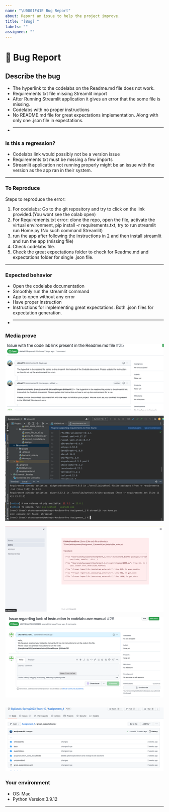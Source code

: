 ```yaml
---
name: "\U0001F41E Bug Report"
about: Report an issue to help the project improve.
title: "[Bug] "
labels: ""
assignees: ""
---
```


# **🐞 Bug Report**

## **Describe the bug**

<!-- A clear and concise description of what the bug is. -->
* The hyperlink to the codelabs on the Readme.md file does not work.
* Requirements.txt file missing Streamlit import
* After Running Streamlit application it gives an error that the some file is missing.
* Codelabs with no proper instructions
* No README.md file for great expectations implementation. Along with only one .json file in expectations. 
-   ***

### **Is this a regression?**

<!-- Did this behaviour used to work in the previous version? -->
<!-- Yes, the last version in which this bug was not present was: ... -->
* Codelabs link would possibly not be a version issue
* Requirements.txt must be missing a few imports
* Streamlit application not running properly might be an issue with the version as the app ran in their system. 
---

### **To Reproduce**

 Steps to reproduce the error:
1. For codelabs: Go to the git repository and try to click on the link provided.(You wont see the colab open)
2. For Requirements.txt error: clone the repo, open the file, activate the virtual environment, pip install -r requirements.txt, try to run streamlit run Home.py (No such command Streamlit)
3. run the app after following the instructions in 2 and then install streamlit and run the app (missing file)
4. Check codelabs file.
5. Check the great expectations folder to check for Readme.md and expectations folder for single .json file.


---

### **Expected behavior**

<!-- A clear and concise description of what you expected to happen. -->

* Open the codelabs documentation 
* Smoothly run the streamlit command
* App to open without any error
* Have proper instruction
* Instructions for implementing great expectations. Both .json files for expectation generation.
-   ***

### **Media prove**

<!-- If applicable, add screenshots or videos to help explain your problem. -->

<!-- <imag src="codelab.png" width="300" height="300" /> -->

   ![image](codelab.png)

<!-- <imag src="require.png" width="300" height="300" /> -->

   ![image](require.png)

<!-- <imag src="App_error.png" width="300" height="300" /> -->

   ![image](App_error.png)

<!-- <imag src="labcode.png" width="300" height="300" /> -->

   ![image](labcode.png)

<!-- <imag src="read.png" width="300" height="300" /> -->

   ![image](read.png)
---

### **Your environment**

<!-- use all the applicable bulleted list elements for this specific issue,
and remove all the bulleted list elements that are not relevant for this issue. -->

-   OS: Mac <!--[e.g. Ubuntu 5.4.0-26-generic x86_64 / Windows 1904 ...]-->
-   Python Version:3.9.12

---


<!--📛📛📛📛📛📛📛📛📛📛📛📛📛📛📛📛📛📛📛📛📛📛📛📛📛📛📛📛📛📛

Oh, hi there! 😄

To expedite issue processing, please search open and closed issues before submitting a new one.


📛📛📛📛📛📛📛📛📛📛📛📛📛📛📛📛📛📛📛📛📛📛📛📛📛📛📛📛📛📛📛📛-->

